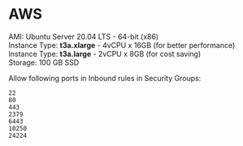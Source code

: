 # AWS

AMI: Ubuntu Server 20.04 LTS - 64-bit (x86) \
Instance Type: **t3a.xlarge** - 4vCPU x 16GB (for better performance) \
Instance Type: **t3a.large** - 2vCPU x 8GB (for cost saving) \
Storage: 100 GB SSD

Allow following ports in Inbound rules in Security Groups:
```
22
80
443
2379
6443
10250
24224
```

